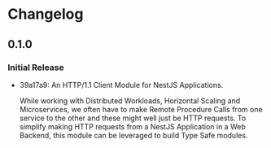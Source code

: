 # Changelog

## 0.1.0

### Initial Release

- 39a17a9: An HTTP/1.1 Client Module for NestJS Applications.

  While working with Distributed Workloads, Horizontal Scaling and Microservices, we often have to make Remote Procedure Calls from one service to the other and these might well just be HTTP requests. To simplify making HTTP requests from a NestJS Application in a Web Backend, this module can be leveraged to build Type Safe modules.
